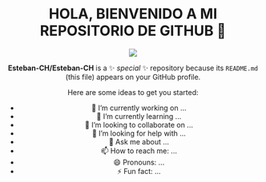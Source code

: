 <h1 align="center">HOLA, BIENVENIDO A MI REPOSITORIO DE GITHUB 👋</h1>

<center><img src="https://c.tenor.com/XgAG1LXjpcYAAAAd/apartamento-qualquer-banner-banner.gif" width="">

**Esteban-CH/Esteban-CH** is a ✨ _special_ ✨ repository because its `README.md` (this file) appears on your GitHub profile.

Here are some ideas to get you started:

- 🔭 I’m currently working on ...
- 🌱 I’m currently learning ...
- 👯 I’m looking to collaborate on ...
- 🤔 I’m looking for help with ...
- 💬 Ask me about ...
- 📫 How to reach me: ...
- 😄 Pronouns: ...
- ⚡ Fun fact: ...